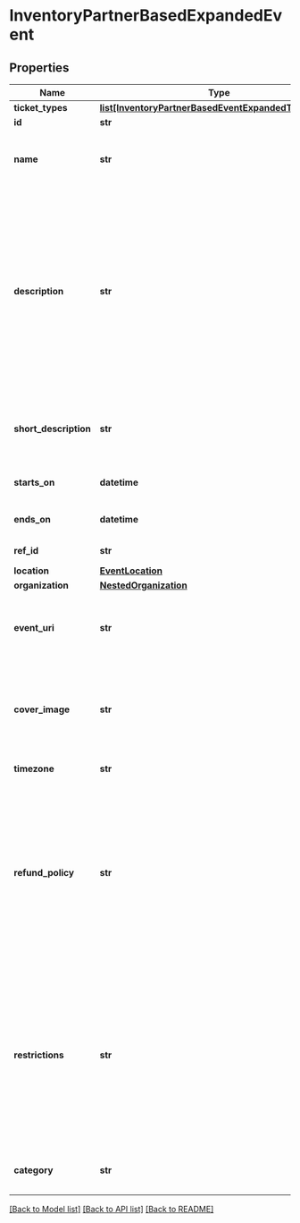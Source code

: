 # InventoryPartnerBasedExpandedEvent

## Properties
Name | Type | Description | Notes
------------ | ------------- | ------------- | -------------
**ticket_types** | [**list[InventoryPartnerBasedEventExpandedTicketType]**](InventoryPartnerBasedEventExpandedTicketType.md) |  | 
**id** | **str** |  | [optional] 
**name** | **str** | The name of the Event. This will be displayed on all distribution partners. | 
**description** | **str** | The event&#x27;s description, meant to be displayed to the customer. Use this field to optionally store a long form description of the event. Supported HTML tags:  Heading tags: h1, h2, h3, h4, h5, h6 Paragraph tag: p List tags: ul, ol, li Division tag: div Phrase tags: br, strong, em All other tags are unsupported. | [optional] 
**short_description** | **str** | An optional shortened description of the event, meant to be displayed to the customer. | [optional] 
**starts_on** | **datetime** | UTC date time in which the event starts. | [optional] 
**ends_on** | **datetime** | UTC date time in which the event ends. | [optional] 
**ref_id** | **str** | Meta field to store Partner&#x27;s object id | [optional] 
**location** | [**EventLocation**](EventLocation.md) |  | 
**organization** | [**NestedOrganization**](NestedOrganization.md) |  | 
**event_uri** | **str** | URL of the event on the Inventory Partners website, or where else this event can be viewed/purchased. | [optional] 
**cover_image** | **str** | Banner image for the event. This will be the image associated with the event on distribution channels. 1200 x 628 pixels recommended. | [optional] 
**timezone** | **str** | Timezone of where the Event is located. | [optional] 
**refund_policy** | **str** | The policy outlining how refunds will be handled for this event. This will be displayed to the ticket buyers. Supported HTML tags: Heading tags: h1, h2, h3, h4, h5, h6 Paragraph tag: p List tags: ul, ol, li Division tag: div Phrase tags: br, strong, em  All other tags are unsupported. | [optional] 
**restrictions** | **str** | Restrictions that apply to this event. Using this field is strongly encouraged to provide clear expectations for customers.Examples may be: &#x27;No Children Allowed&#x27;, &#x27;18+ Event&#x27;, etc. Supported HTML tags: Paragraph tag: p List tags: ul, ol, li Phrase tags: strong, em All other tags are unsupported. | [optional] 
**category** | **str** | The type of the event | [optional] [default to 'OTHER']

[[Back to Model list]](../README.md#documentation-for-models) [[Back to API list]](../README.md#documentation-for-api-endpoints) [[Back to README]](../README.md)

